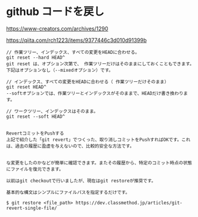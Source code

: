 

# github コードを戻し
https://www-creators.com/archives/1290



https://qiita.com/rch1223/items/9377446c3d010d91399b

```
// 作業ツリー、インデックス、すべての変更をHEADに合わせる。
git reset --hard HEAD^
git reset は、オプション次第で、 作業ツリーだけはそのままにしておくこともできます。下記はオプションなし（--mixedオプション）です。

// インデックス、すべての変更をHEADに合わせる（ 作業ツリーだけそのまま）
git reset HEAD^
--softオプションでは、作業ツリーとインデックスがそのままで、HEADだけ書き換わります。

// ワークツリー、インデックスはそのまま。
git reset --soft HEAD^


RevertコミットをPushする
上記で紹介した「git revert」でつくった、取り消しコミットをPushすればOKです。これは、過去の履歴に盈虚を与えないので、比較的安全な方法です。


な変更をしたのかなどが簡単に確認できます。またその履歴から、特定のコミット時点の状態にファイルを復元できます。

以前はgit checkoutで行いましたが、現在はgit restoreが推奨です。

基本的な構文はシンプルにファイルパスを指定するだけです。

$ git restore <file_path> https://dev.classmethod.jp/articles/git-revert-single-file/

```
